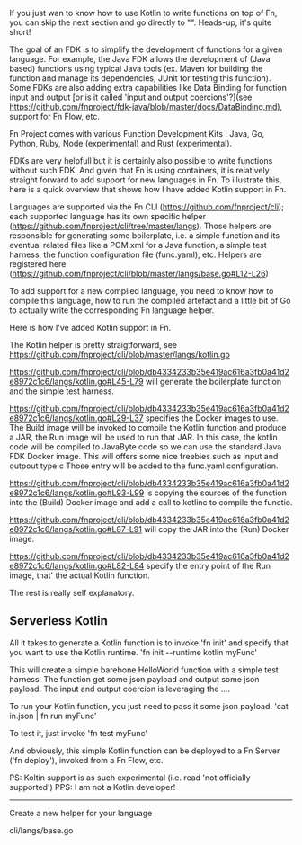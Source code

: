 


If you just wan to know how to use Kotlin to write functions on top of Fn, you can skip the next section and go directly to "". Heads-up, it's quite short!

The goal of an FDK is to simplify the development of functions for a given language. For example, the Java FDK allows the development of (Java based) functions using typical Java tools (ex. Maven for building the function and manage its dependencies, JUnit for testing this function). Some FDKs are also adding extra capabilities like Data Binding for function input and output [or is it called 'input and output coercions'?](see https://github.com/fnproject/fdk-java/blob/master/docs/DataBinding.md), support for Fn Flow, etc.


Fn Project comes with various Function Development Kits : Java, Go, Python, Ruby, Node (experimental) and Rust (experimental).

FDKs are very helpfull but it is certainly also possible to write functions without such FDK. And given that Fn is using containers, it is relatively straight forward to add  support for new languages in Fn. To illustrate this, here is a quick overview that shows how I have added Kotlin support in Fn. 

Languages are supported via the Fn CLI (https://github.com/fnproject/cli); each supported language has its own specific helper (https://github.com/fnproject/cli/tree/master/langs). Those helpers are responsible for generating some boilerplate, i.e. a simple function and its eventual related files like a POM.xml for a Java function, a simple test harness, the function configuration file (func.yaml), etc. Helpers are registered here (https://github.com/fnproject/cli/blob/master/langs/base.go#L12-L26)

To add support for a new compiled language, you need to know how to compile this language, how to run the compiled artefact and a little bit of Go to actually write the corresponding Fn language helper.

Here is how I've added Kotlin support in Fn.

The Kotlin helper is pretty straigtforward, see
https://github.com/fnproject/cli/blob/master/langs/kotlin.go

https://github.com/fnproject/cli/blob/db4334233b35e419ac616a3fb0a41d2e8972c1c6/langs/kotlin.go#L45-L79 will generate the boilerplate function and the simple test harness.

https://github.com/fnproject/cli/blob/db4334233b35e419ac616a3fb0a41d2e8972c1c6/langs/kotlin.go#L29-L37 specifies the Docker images to use. The Build image will be invoked to compile the Kotlin function and produce a JAR, the Run image will be used to run that JAR. In this case, the kotlin code will be compiled to JavaByte code so we can use the standard Java FDK Docker image. This will offers some nice freebies such as input and outpout type c  Those entry will be added to the func.yaml configuration.

https://github.com/fnproject/cli/blob/db4334233b35e419ac616a3fb0a41d2e8972c1c6/langs/kotlin.go#L93-L99 is copying the sources of the function into the (Build) Docker image and add a call to kotlinc to compile the functio.

https://github.com/fnproject/cli/blob/db4334233b35e419ac616a3fb0a41d2e8972c1c6/langs/kotlin.go#L87-L91 will copy the JAR into the (Run) Docker image.

https://github.com/fnproject/cli/blob/db4334233b35e419ac616a3fb0a41d2e8972c1c6/langs/kotlin.go#L82-L84 specify the entry point of the Run image, that' the actual Kotlin function.

The rest is really self explanatory.

Serverless Kotlin 
-----------------

All it takes to generate a Kotlin function is to invoke  'fn init' and specify that you want to use the Kotlin runtime.
'fn init --runtime kotlin myFunc'

This will create a simple barebone HelloWorld function with a simple test harness. The function get some json payload and output some json payload. The input and output coercion is leveraging the ....

To run your Kotlin function, you just need to pass it some json payload. 
'cat in.json | fn run myFunc'

To test it, just invoke 'fn test myFunc'

And obviously, this simple Kotlin function can be deployed to a Fn Server ('fn deploy'), invoked from a Fn Flow, etc.

PS: Koltin support is as such experimental (i.e. read 'not officially supported')
PPS: I am not a Kotlin developer!




-----














Create a new helper for your language

cli/langs/base.go






